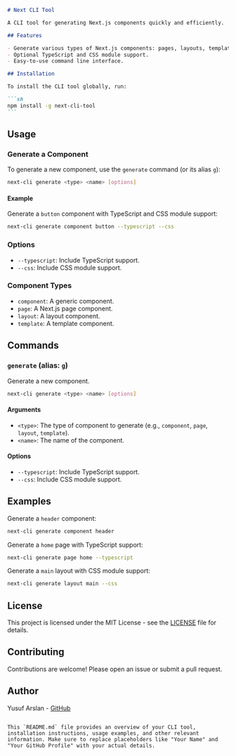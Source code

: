 ````markdown
# Next CLI Tool

A CLI tool for generating Next.js components quickly and efficiently.

## Features

- Generate various types of Next.js components: pages, layouts, templates, and generic components.
- Optional TypeScript and CSS module support.
- Easy-to-use command line interface.

## Installation

To install the CLI tool globally, run:

```sh
npm install -g next-cli-tool
```
````

## Usage

### Generate a Component

To generate a new component, use the `generate` command (or its alias `g`):

```sh
next-cli generate <type> <name> [options]
```

#### Example

Generate a `button` component with TypeScript and CSS module support:

```sh
next-cli generate component button --typescript --css
```

### Options

- `--typescript`: Include TypeScript support.
- `--css`: Include CSS module support.

### Component Types

- `component`: A generic component.
- `page`: A Next.js page component.
- `layout`: A layout component.
- `template`: A template component.

## Commands

### `generate` (alias: `g`)

Generate a new component.

```sh
next-cli generate <type> <name> [options]
```

#### Arguments

- `<type>`: The type of component to generate (e.g., `component`, `page`, `layout`, `template`).
- `<name>`: The name of the component.

#### Options

- `--typescript`: Include TypeScript support.
- `--css`: Include CSS module support.

## Examples

Generate a `header` component:

```sh
next-cli generate component header
```

Generate a `home` page with TypeScript support:

```sh
next-cli generate page home --typescript
```

Generate a `main` layout with CSS module support:

```sh
next-cli generate layout main --css
```

## License

This project is licensed under the MIT License - see the [LICENSE](LICENSE) file for details.

## Contributing

Contributions are welcome! Please open an issue or submit a pull request.

## Author

Yusuf Arslan - [GitHub](https://github.com/yusufarsln98)

```

This `README.md` file provides an overview of your CLI tool, installation instructions, usage examples, and other relevant information. Make sure to replace placeholders like "Your Name" and "Your GitHub Profile" with your actual details.
```
